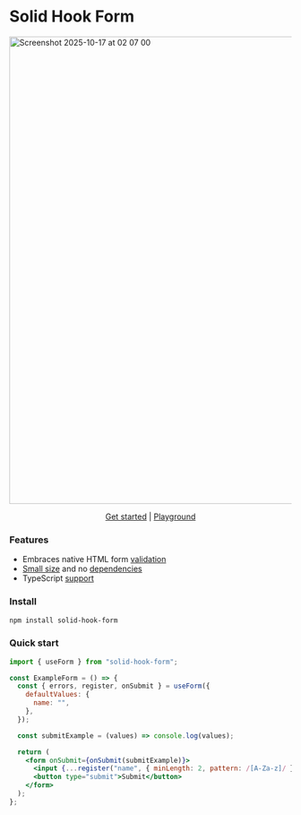 # Solid Hook Form

[<img width="1291" height="834" alt="Screenshot 2025-10-17 at 02 07 00" src="https://github.com/user-attachments/assets/83ec4c9a-60e1-49be-9415-8f8b2df74d53" />](https://tatsmaki.github.io/solid-hook-form)

<p align="center">
  <a href="https://tatsmaki.github.io/solid-hook-form/#/quickstart">Get started</a> | 
  <a href="https://solid-hook-form-playground.vercel.app">Playground</a> 
</p>

### Features

- Embraces native HTML form [validation](https://tatsmaki.github.io/solid-hook-form/#/quickstart?id=apply-validation)
- [Small size](https://bundlephobia.com/package/solid-hook-form@latest) and no [dependencies](./package.json)
- TypeScript [support](https://tatsmaki.github.io/solid-hook-form/#/quickstart?id=typescript)

### Install

```sh
npm install solid-hook-form
```

### Quick start

```jsx
import { useForm } from "solid-hook-form";

const ExampleForm = () => {
  const { errors, register, onSubmit } = useForm({
    defaultValues: {
      name: "",
    },
  });

  const submitExample = (values) => console.log(values);

  return (
    <form onSubmit={onSubmit(submitExample)}>
      <input {...register("name", { minLength: 2, pattern: /[A-Za-z]/ })} />;
      <button type="submit">Submit</button>
    </form>
  );
};
```
